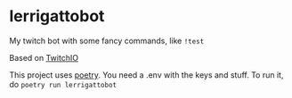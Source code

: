 # lerrigattobot

My twitch bot with some fancy commands, like `!test`

Based on [TwitchIO](https://github.com/TwitchIO/TwitchIO)

This project uses [poetry](https://python-poetry.org/).
You need a .env with the keys and stuff.
To run it, do `poetry run lerrigattobot`
